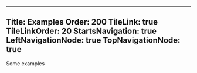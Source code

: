 ﻿----
Title: Examples
Order: 200
TileLink: true
TileLinkOrder: 20
StartsNavigation: true
LeftNavigationNode: true
TopNavigationNode: true
----
Some examples